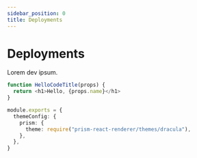 ```yaml
---
sidebar_position: 0
title: Deployments
---
```


# Deployments

Lorem dev ipsum.

```typescript title="/beyond/sdk/example.js"
function HelloCodeTitle(props) {
  return <h1>Hello, {props.name}</h1>
}

module.exports = {
  themeConfig: {
    prism: {
      theme: require("prism-react-renderer/themes/dracula"),
    },
  },
}
```
